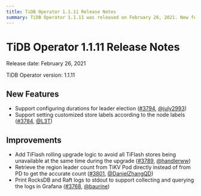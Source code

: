 ```yaml
---
title: TiDB Operator 1.1.11 Release Notes
summary: TiDB Operator 1.1.11 was released on February 26, 2021. New features include support for configuring leader election durations and setting customized store labels. Improvements include TiFlash rolling upgrade logic, retrieving region leader count from TiKV Pod directly, and printing RocksDB and Raft logs to stdout for Grafana support.
---
```


# TiDB Operator 1.1.11 Release Notes

Release date: February 26, 2021

TiDB Operator version: 1.1.11

## New Features

- Support configuring durations for leader election ([#3794](https://github.com/pingcap/tidb-operator/pull/3794), [@july2993](https://github.com/july2993))
- Support setting customized store labels according to the node labels ([#3784](https://github.com/pingcap/tidb-operator/pull/3784), [@L3T](https://github.com/L3T))

## Improvements

- Add TiFlash rolling upgrade logic to avoid all TiFlash stores being unavailable at the same time during the upgrade ([#3789](https://github.com/pingcap/tidb-operator/pull/3789), [@handlerww](https://github.com/handlerww))
- Retrieve the region leader count from TiKV Pod directly instead of from PD to get the accurate count ([#3801](https://github.com/pingcap/tidb-operator/pull/3801), [@DanielZhangQD](https://github.com/DanielZhangQD))
- Print RocksDB and Raft logs to stdout to support collecting and querying the logs in Grafana ([#3768](https://github.com/pingcap/tidb-operator/pull/3768), [@baurine](https://github.com/baurine))

